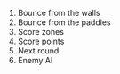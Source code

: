 

1. Bounce from the walls
1. Bounce from the paddles
1. Score zones
1. Score points
1. Next round
1. Enemy AI